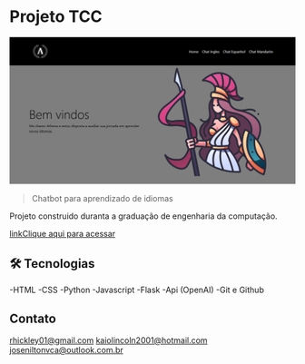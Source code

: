 # Projeto TCC

![preview](./static/img/telainicial.png)

> Chatbot para aprendizado de idiomas

Projeto construido duranta
a graduação de engenharia
da computação.

[linkClique aqui para 
acessar](https://github.com/Rhickley/TCC.git)

## 🛠 Tecnologias

-HTML
-CSS
-Python
-Javascript
-Flask
-Api (OpenAI)
-Git e Github

## Contato

rhickley01@gmail.com
kaiolincoln2001@hotmail.com
joseniltonvca@outlook.com.br
